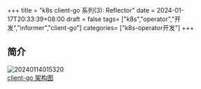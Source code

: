 +++
title =  "k8s client-go 系列(3): Reflector"
date = 2024-01-17T20:33:39+08:00
draft = false
tags= ["k8s","operator","开发","informer","client-go"] 
categories= ["k8s-operator开发"]
+++

## 简介
![20240114015320](https://cdn.jsdelivr.net/gh/liuzehao/PictureManager/lib/20240114015320.png)  
[client-go 架构图](https://github.com/kubernetes/sample-controller/blob/master/docs/controller-client-go.md)

